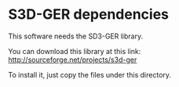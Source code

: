 # S3D-GER dependencies

This software needs the SD3-GER library.

You can download this library at this link:
http://sourceforge.net/projects/s3d-ger

To install it, just copy the files under this directory.


